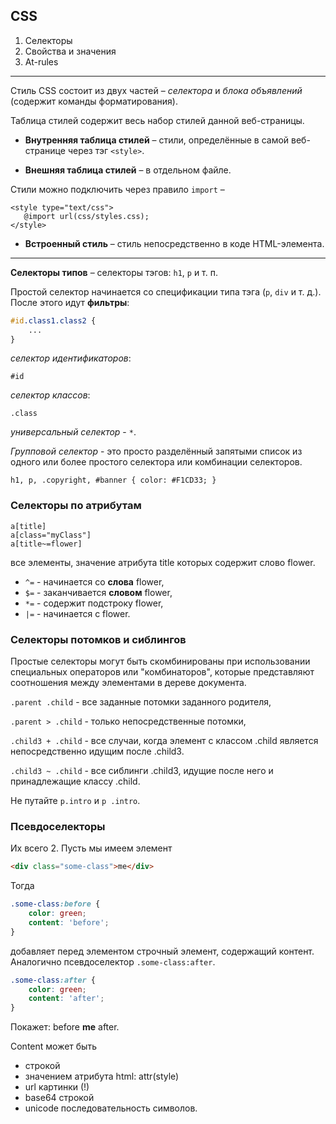 ﻿## CSS

1. Селекторы
2. Свойства и значения
3. At-rules

---

Стиль CSS состоит из двух частей – _селектора_ и _блока объявлений_ (содержит команды форматирования).

Таблица стилей содержит весь набор стилей данной веб-страницы.

* __Внутренняя таблица стилей__ – стили, определённые в самой веб-странице через тэг `<style>`.

* __Внешняя таблица стилей__ – в отдельном файле. 

Стили можно подключить через правило `import` –

```
<style type="text/css">
   @import url(css/styles.css);
</style>
```

* __Встроенный стиль__ – стиль непосредственно в коде HTML-элемента.

---

__Селекторы типов__ – селекторы тэгов: `h1`, `p` и т. п.

Простой селектор начинается со спецификации типа тэга (`p`, `div` и т. д.). После этого идут __фильтры__:

```css
#id.class1.class2 {
    ...
}
```

_селектор идентификаторов_:
   
`#id`

_селектор классов_:

`.class` 

_универсальный селектор_ - `*`.

_Групповой селектор_ - это просто разделённый запятыми список из одного или более простого селектора или комбинации селекторов. 

```
h1, p, .copyright, #banner { color: #F1CD33; }
```


### Селекторы по атрибутам

```
a[title]
a[class="myClass"]
a[title~=flower] 
```
все элементы, значение атрибута title которых содержит слово flower.

* `^=` - начинается со __слова__ flower,
* `$=` - заканчивается __словом__ flower,
* `*=` - содержит подстроку flower,
* `|=` - начинается с flower.

### Селекторы потомков и сиблингов

Простые селекторы могут быть скомбинированы при использовании специальных операторов или "комбинаторов", которые представляют соотношения между элементами в дереве документа. 

`.parent .child` - все заданные потомки заданного родителя,

`.parent > .child` - только непосредственные потомки,

`.сhild3 + .child` - все случаи, когда элемент с классом .child является непосредственно идущим после .child3.

`.сhild3 ~ .child` - все сиблинги .child3, идущие после него и принадлежащие классу .child.

Не путайте `p.intro` и `p .intro`.


### Псевдоселекторы

Их всего 2. Пусть мы имеем элемент

```html
<div class="some-class">me</div>
```

Тогда 

```css
.some-class:before {
    color: green;
	content: 'before';
}
```

добавляет перед элементом строчный элемент, содержащий контент. Аналогично псевдоселектор `.some-class:after`.

```css
.some-class:after {
    color: green;
	content: 'after';
}
```

Покажет: before __me__ after.

Content может быть
* строкой
* значением атрибута html: attr(style)
* url картинки (!)
* base64 строкой
* unicode последовательность символов.

